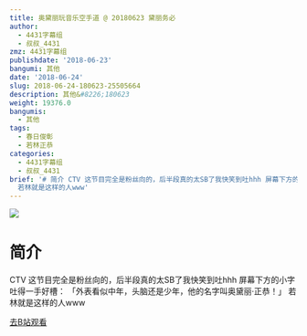 ```yaml
---
title: 奥黛丽玩音乐空手道 @ 20180623 黛丽务必
author:
  - 4431字幕组
  - 叔叔_4431
zmz: 4431字幕组
publishdate: '2018-06-23'
bangumi: 其他
date: '2018-06-24'
slug: 2018-06-24-180623-25505664
description: 其他&#8226;180623
weight: 19376.0
bangumis:
  - 其他
tags:
  - 春日俊彰
  - 若林正恭
categories:
  - 4431字幕组
  - 叔叔_4431
brief: '# 简介 CTV 这节目完全是粉丝向的，后半段真的太SB了我快笑到吐hhh 屏幕下方的小字吐得一手好槽： 「外表看似中年，头脑还是少年，他的名字叫奥黛丽·正恭！」
  若林就是这样的人www'
---
```

![](https://i.imgur.com/5P5RMOH.jpg)
# 简介  
CTV
这节目完全是粉丝向的，后半段真的太SB了我快笑到吐hhh
屏幕下方的小字吐得一手好槽：
「外表看似中年，头脑还是少年，他的名字叫奥黛丽·正恭！」
若林就是这样的人www  

[去B站观看](https://www.bilibili.com/video/av25505664/)
 
